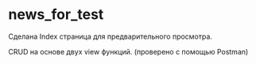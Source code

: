 # news_for_test #

Сделана Index страница для предварительного просмотра.

CRUD на основе двух view функций. (проверено с помощью Postman)

